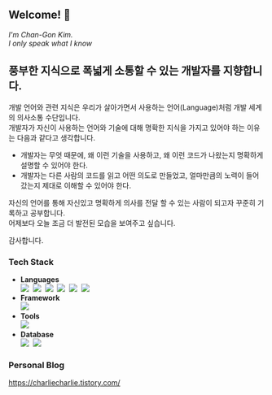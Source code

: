 ## Welcome! 👋
_I'm Chan-Gon Kim._</br>
_I only speak what I know_

## 풍부한 지식으로 폭넓게 소통할 수 있는 개발자를 지향합니다.</br> 
개발 언어와 관련 지식은 우리가 살아가면서 사용하는 언어(Language)처럼 개발 세계의 의사소통 수단입니다.</br>
개발자가 자신이 사용하는 언어와 기술에 대해 명확한 지식을 가지고 있어야 하는 이유는 다음과 같다고 생각합니다.

- 개발자는 무엇 때문에, 왜 이런 기술을 사용하고, 왜 이런 코드가 나왔는지 명확하게 설명할 수 있어야 한다.
- 개발자는 다른 사람의 코드를 읽고 어떤 의도로 만들었고, 얼마만큼의 노력이 들어갔는지 제대로 이해할 수 있어야 한다.

자신의 언어를 통해 자신있고 명확하게 의사를 전달 할 수 있는 사람이 되고자 꾸준히 기록하고 공부합니다.</br>
어제보다 오늘 조금 더 발전된 모습을 보여주고 싶습니다.</br>

감사합니다.

### Tech Stack
- **Languages** </br>
<img src="https://img.shields.io/badge/Java-007396?style=flat-square&logo=Java&logoColor=white"/></a>&nbsp;
<img src="https://img.shields.io/badge/PHP-777BB4?style=for-the-badge&logo=php&logoColor=white"/></a>&nbsp;
<img src="https://img.shields.io/badge/HTML5-E34F26?style=flat-square&logo=HTML5&logoColor=white"/></a>&nbsp;
<img src="https://img.shields.io/badge/CSS3-1572B6?style=flat-square&logo=CSS3&logoColor=white"/></a>&nbsp; 
<img src="https://img.shields.io/badge/JavaScript-F7DF1E?style=flat-square&logo=JavaScript&logoColor=black"/></a>&nbsp;
<img src="https://img.shields.io/badge/jquery-0769AD?style=flat-square&logo=jquery&logoColor=black"/></a>&nbsp;
- **Framework** </br>
<img src="https://img.shields.io/badge/Spring-6DB33F?style=flat-square&logo=Spring&logoColor=white"/></a>&nbsp;
- **Tools** </br>
<img src="https://img.shields.io/badge/GitHub-181717?style=flat-square&logo=GitHub&logoColor=white"/></a>&nbsp;
- **Database** </br>
<img src="https://img.shields.io/badge/Oracle-F80000?style=flat-square&logo=Oracle&logoColor=white"/></a>&nbsp;
<img src="https://img.shields.io/badge/PostgreSQL-316192?style=for-the-badge&logo=postgresql&logoColor=white"/></a>&nbsp;

### Personal Blog
https://charliecharlie.tistory.com/
